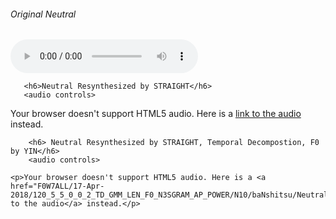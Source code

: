 <html> 

<body>
     <h6>Original Neutral</h6>
<audio controls>
 <source src="F0W7ALL/17-Apr-2018/120_5_5_0_0_2_TD_GMM_LEN_F0_N3SGRAM_AP_POWER/N10/baNshitsu/Neutral.wav" type="audio/WAV">
        <p>Your browser doesn't support HTML5 audio. Here is a <a href="F0W7ALL/17-Apr-2018/120_5_5_0_0_2_TD_GMM_LEN_F0_N3SGRAM_AP_POWER/N10/baNshitsu/Neutral.wav">link to the audio</a> instead.</p>
 </audio>

       <h6>Neutral Resynthesized by STRAIGHT</h6>
       <audio controls>
<source src="F0W7ALL/17-Apr-2018/120_5_5_0_0_2_TD_GMM_LEN_F0_N3SGRAM_AP_POWER/N10/baNshitsu/NeutralResyn.wav" type="audio/WAV">         
    <p>Your browser doesn't support HTML5 audio. Here is a <a href="F0W7ALL/17-Apr-2018/120_5_5_0_0_2_TD_GMM_LEN_F0_N3SGRAM_AP_POWER/N10/baNshitsu/NeutralResyn.wav">link to the audio</a> instead.</p>
    </audio>

        <h6> Neutral Resynthesized by STRAIGHT, Temporal Decompostion, F0 by YIN</h6>
        <audio controls>

<source src="F0W7ALL/17-Apr-2018/120_5_5_0_0_2_TD_GMM_LEN_F0_N3SGRAM_AP_POWER/N10/baNshitsu/NeutralResynTD.wav" type="audio/WAV">
    
    <p>Your browser doesn't support HTML5 audio. Here is a <a href="F0W7ALL/17-Apr-2018/120_5_5_0_0_2_TD_GMM_LEN_F0_N3SGRAM_AP_POWER/N10/baNshitsu/NeutralResynTD.wav">link to the audio</a> instead.</p>
</audio>

</body>
</html>
